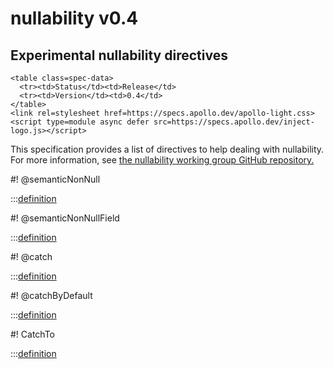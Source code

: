 # nullability v0.4

<h2>Experimental nullability directives</h2>

```raw html
<table class=spec-data>
  <tr><td>Status</td><td>Release</td>
  <tr><td>Version</td><td>0.4</td>
</table>
<link rel=stylesheet href=https://specs.apollo.dev/apollo-light.css>
<script type=module async defer src=https://specs.apollo.dev/inject-logo.js></script>
```

This specification provides a list of directives to help dealing with nullability. For more information, see [the nullability working group GitHub repository.](https://github.com/graphql/nullability-wg)


#! @semanticNonNull

:::[definition](nullability-v0.3.graphql#@semanticNonNull)

#! @semanticNonNullField

:::[definition](nullability-v0.3.graphql#@semanticNonNullField)

#! @catch

:::[definition](nullability-v0.3.graphql#@catch)

#! @catchByDefault

:::[definition](nullability-v0.3.graphql#@catchByDefault)

#! CatchTo

:::[definition](nullability-v0.3.graphql#CatchTo)
